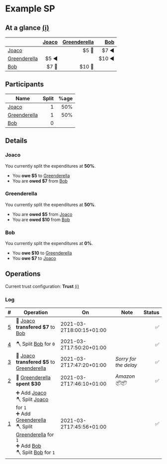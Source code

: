 # Example SP

## At a glance [(ℹ)]((https://github.com/jazcarate/sp/blob/master/docs/understanding_a_report.md.md#at-a-glance))
| | [Joaco](#joaco) | [Greenderella](#greenderella) | [Bob](#bob) |
| --- | ---: | ---: | ---: |
| [Joaco](#joaco) | | $5 🔼 | $7 ◀ |
| [Greenderella](#greenderella) | $5 ◀ |  | $10 ◀ |
| [Bob](#bob)  | $7 🔼 | $10 🔼 |  |


## Participants
| Name | Split | %age |
| --- | ---: | ---: |
| [Joaco](#joaco) | 1 | 50% |
| [Greenderella](#greenderella) | 1 | 50% |
| [Bob](#bob)  | 0 |


## Details
### Joaco
<!-- Public key: 1nrNwqN/3ssdTwJU4b8LKml1dBwhf2lV49AF2Vqf1Y9Uhnwy5+zF0DfDC0B8ZvSy3eDN+wLu5IUYHZY+XLBbvZJvUWl6VLznp6g3P3thlnF0LAe//lHrY0opuLSa+vIfi8gTBTtG9w1cdPyzhzjUCVHMqAH82I9+NywekJJI3w3IbO3pdvGm5uuKBoapj2LxDgzNqnPdQH8dTmeKmxfXsoAJLF1x9+UUSEhsZv03hWBwDq8jW1NlhzUWYeGKDP7Z3YtV1j0cTWyVZKws4FOfohahVDE9pPPI4fMkW6NJD2JzL4ZeCmgrSdxqWCLGIpZq95oMTtMXqkKuTetG+KkmqQ== -->
You currently split the expenditures at **50%**.
- You **owe $5** to [Greenderella](#greenderella)
- You are **owed $7** from [Bob](#bob)

### Greenderella
<!-- Public key: 6P8mIpUnW+9kN4Gm9tccCHfTo9VGR8jxOTMBpk0qHwrLdwXR6aYVJssHS00yrPTk1h9sJpCGuMiGQTHhrIxT4UasFvw2GW4CLzS+n/vmyzAsrn58jzub8VN/DJ/PhmfdNK5Y+ty2veSRD+ShMhP3k9DL5gc9tAHgextiUaFp8retVCFepZKCJR0b3iuO98+RBvVbAh765qLzX5tP2Klcm8vAKdq1RZe3butVSrxGo9j0UqJGpoA4xdoEpsXIxnKl9hy4cswDU5qZo+z7GJjz1G78EXMxCDzU7iy0+xXNg5e3n2wfhpbb0prBR13lvqKYhwg5ESBPC8R9bH8rJ7v9Lw== -->
You currently split the expenditures at **50%**.
- You are **owed $5** from [Joaco](#joaco)
- You are **owed $10** from [Bob](#bob)

### Bob
<!-- Public key: 6no8Rv4VaEn9NEDmETm49qOdFawwVZU+i9H/IGkuGv6Gn3+0bYMsKyxo00eCOvNikmiXUojvR0/O2Gh6/OXc4H1+/CAiNEpNM67PsRtlYZ5gQUxIWsD0bA64Jr/bJcZX2gHKZXtGT0ezkpLUVxZ1UpZkvngDyfV4ouF4t9u4J0+nkXREEqGKDkxd9cKj2u9aCnoEveYd2iKvYtAFiuBcyLFeJJaORmznrh0Qh9SgGeM8vrd39GSkZIqOw1YPQN93uWdB6CuIucFKDjrRsv8CGFZ5GRTPyyqR/PmO2l75ZQwdyahIjtFWZzDy6lFZispclxX84uEXqVhlGrVmcBSb/Q== -->
You currently split the expenditures at **0%**.
- You **owe $10** to [Greenderella](#greenderella)
- You **owe $7** to [Joaco](#joaco)

## Operations
Current trust configuration: **Trust** [(ℹ)](https://github.com/jazcarate/sp/blob/master/docs/understanding_a_report.md.md#trust)

### Log
| # |  Operation | On | Note | Status |
| ---: | --- | --- | --- | ---: |
| [5](#op-5)<a id="op-5"></a> | 📩 [Joaco](#joaco) **transfered $7** to [Bob](#bob)<!-- Sign &joaco 1-->  |2021-03-2T18:00:15+01:00 | | ✅ |
| [4](#op-4)<a id="op-4"></a> | 🪓 Split [Bob](#bob) for `0`<!-- Sign &joaco 1-->  | 2021-03-2T17:50:20+01:00 | | ✅ |
| [3](#op-3)<a id="op-3"></a> | 📩 [Joaco](#joaco) **transfered $5** to [Greenderella](#greenderella)<!-- Sign &joaco 1--> | 2021-03-2T17:47:20+01:00 |  _Sorry for the delay_ | ✅ |
|[2](#op-2)<a id="op-2"></a> | 💸 [Greenderella](#greenderella) **spent $30**<!-- Sign &greenderella 1--> |2021-03-2T17:46:10+01:00 |  _Amazon 📦📦_  | ✅ |
|[1](#op-1)<a id="op-1"></a> | ➕ Add [Joaco](#joaco)<!-- Public key: 1nrNwqN/3ssdTwJU4b8LKml1dBwhf2lV49AF2Vqf1Y9Uhnwy5+zF0DfDC0B8ZvSy3eDN+wLu5IUYHZY+XLBbvZJvUWl6VLznp6g3P3thlnF0LAe//lHrY0opuLSa+vIfi8gTBTtG9w1cdPyzhzjUCVHMqAH82I9+NywekJJI3w3IbO3pdvGm5uuKBoapj2LxDgzNqnPdQH8dTmeKmxfXsoAJLF1x9+UUSEhsZv03hWBwDq8jW1NlhzUWYeGKDP7Z3YtV1j0cTWyVZKws4FOfohahVDE9pPPI4fMkW6NJD2JzL4ZeCmgrSdxqWCLGIpZq95oMTtMXqkKuTetG+KkmqQ== --><!-- Sign &joaco 1--><br>🪓 Split [Joaco](#joaco) for `1`<!-- Sign &joaco 1--><br>➕ Add [Greenderella](#greenderella)<!-- Public key: 6P8mIpUnW+9kN4Gm9tccCHfTo9VGR8jxOTMBpk0qHwrLdwXR6aYVJssHS00yrPTk1h9sJpCGuMiGQTHhrIxT4UasFvw2GW4CLzS+n/vmyzAsrn58jzub8VN/DJ/PhmfdNK5Y+ty2veSRD+ShMhP3k9DL5gc9tAHgextiUaFp8retVCFepZKCJR0b3iuO98+RBvVbAh765qLzX5tP2Klcm8vAKdq1RZe3butVSrxGo9j0UqJGpoA4xdoEpsXIxnKl9hy4cswDU5qZo+z7GJjz1G78EXMxCDzU7iy0+xXNg5e3n2wfhpbb0prBR13lvqKYhwg5ESBPC8R9bH8rJ7v9Lw== --><!-- Sign &joaco 1--><br>🪓 Split [Greenderella](#greenderella) for `1`<!-- Sign &joaco 1--><br>➕ Add [Bob](#bob)<!-- Public key: 6no8Rv4VaEn9NEDmETm49qOdFawwVZU+i9H/IGkuGv6Gn3+0bYMsKyxo00eCOvNikmiXUojvR0/O2Gh6/OXc4H1+/CAiNEpNM67PsRtlYZ5gQUxIWsD0bA64Jr/bJcZX2gHKZXtGT0ezkpLUVxZ1UpZkvngDyfV4ouF4t9u4J0+nkXREEqGKDkxd9cKj2u9aCnoEveYd2iKvYtAFiuBcyLFeJJaORmznrh0Qh9SgGeM8vrd39GSkZIqOw1YPQN93uWdB6CuIucFKDjrRsv8CGFZ5GRTPyyqR/PmO2l75ZQwdyahIjtFWZzDy6lFZispclxX84uEXqVhlGrVmcBSb/Q== --><!-- Sign &joaco 1--><br>🪓 Split [Bob](#bob) for `1`<!-- Sign &joaco 1--> |2021-03-2T17:45:56+01:00 | | ✅ |